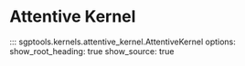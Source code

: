 # Attentive Kernel

::: sgptools.kernels.attentive_kernel.AttentiveKernel
    options:
      show_root_heading: true
      show_source: true
